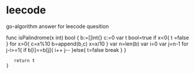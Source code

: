 # leecode
go-algorithm  answer for leecode quesition

func isPalindrome(x int) bool {
    b:=[]int{}
    c:=0
    var t bool=true
    if x<0{
       t =false
    }
    for x>0{
        c=x%10
        b=append(b,c)
        x=x/10
    }
    var n=len(b)
    var i=0
    var j=n-1
    for j-i>=1{
        if b[i]==b[j]{
            i++
            j--
        }else{
           t=false
            break
        }
    }
    
       return t
    }
